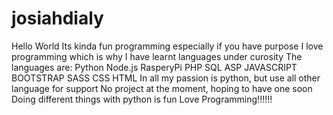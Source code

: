 # josiahdialy
Hello World
Its kinda fun programming especially if you have purpose 
I love programming which is why I have learnt languages under curosity
The languages are:
Python 
Node.js
RasperyPi
PHP
SQL
ASP
JAVASCRIPT
BOOTSTRAP
SASS
CSS
HTML
In all my passion is python, but use all other language for support
No project at the moment, hoping to have one soon
Doing different things with python is fun
Love Programming!!!!!!
